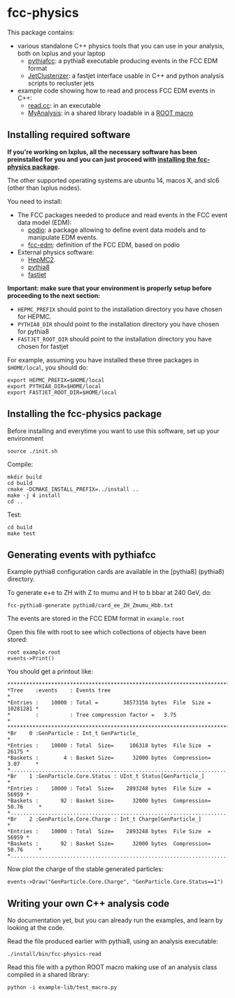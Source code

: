 fcc-physics
===========

This package contains:

- various standalone C++ physics tools that you can use in your analysis, both on lxplus and your laptop
  - [pythiafcc](pythia8/generate.cc): a pythia8 executable producing events in the FCC EDM format
  - [JetClusterizer](tools/JetClusterizer.h): a fastjet interface usable in C++ and python analysis scripts to recluster jets 
- example code showing how to read and process FCC EDM events in C++:
  - [read.cc](example/read.cc): in an executable
  - [MyAnalysis](example-lib/MyAnalysis.h): in a shared library loadable in a [ROOT macro](example-lib/test_macro.py)

## Installing required software 

**If you're working on lxplus, all the necessary software has been preinstalled for you and you can just proceed with [installing the fcc-physics package](#install_fcc).**

The other supported operating systems are ubuntu 14, macos X, and slc6 (other than lxplus nodes). 

You need to install: 

- The FCC packages needed to produce and read events in the FCC event data model (EDM):
  - [podio](https://github.com/HEP-FCC/podio.git): a package allowing to define event data models and to manipulate EDM events.
  - [fcc-edm](https://github.com/HEP-FCC/fcc-edm.git): definition of the FCC EDM, based on podio
- External physics software:
  - [HepMC2](http://lcgapp.cern.ch/project/simu/HepMC/download/HepMC-2.06.09.tar.gz).   
  - [pythia8](http://home.thep.lu.se/~torbjorn/pythia8/pythia8215.tgz) 
  - [fastjet](http://fastjet.fr/repo/fastjet-3.1.3.tar.gz)

**Important: make sure that your environment is properly setup before proceeding to the next section:**

  - `HEPMC_PREFIX` should point to the installation directory you have chosen for HEPMC.
  - `PYTHIA8_DIR` should point to the installation directory you have chosen for pythia8
  - `FASTJET_ROOT_DIR` should point to the installation directory you have chosen for fastjet
  
For example, assuming you have installed these three packages in `$HOME/local`, you should do:

    export HEPMC_PREFIX=$HOME/local
    export PYTHIA8_DIR=$HOME/local
    export FASTJET_ROOT_DIR=$HOME/local
    


## <a name="install_fcc"></a>Installing the fcc-physics package

Before installing and everytime you want to use this software, set up your environment

    source ./init.sh

Compile:

    mkdir build
    cd build
    cmake -DCMAKE_INSTALL_PREFIX=../install ..
    make -j 4 install
    cd ..

Test: 
	
    cd build
    make test

## Generating events with pythiafcc

Example pythia8 configuration cards are available in the [pythia8]
(pythia8) directory. 

To generate e+e to ZH with Z to mumu and H to b bbar at 240 GeV, do:

    fcc-pythia8-generate pythia8/card_ee_ZH_Zmumu_Hbb.txt
   
The events are stored in the FCC EDM format in `example.root`

Open this file with root to see which collections of objects have been stored: 

    root example.root
    events->Print()
    
You should get a printout like: 

	******************************************************************************
	*Tree    :events    : Events tree                                            *
	*Entries :    10000 : Total =        38573156 bytes  File  Size =   10281281 *
	*        :          : Tree compression factor =   3.75                       *
	******************************************************************************
	*Br    0 :GenParticle : Int_t GenParticle_                                   *
	*Entries :    10000 : Total  Size=     106318 bytes  File Size  =      26175 *
	*Baskets :        4 : Basket Size=      32000 bytes  Compression=   3.07     *
	*............................................................................*
	*Br    1 :GenParticle.Core.Status : UInt_t Status[GenParticle_]              *
	*Entries :    10000 : Total  Size=    2893248 bytes  File Size  =      56959 *
	*Baskets :       92 : Basket Size=      32000 bytes  Compression=  50.76     *
	*............................................................................*
	*Br    2 :GenParticle.Core.Charge : Int_t Charge[GenParticle_]               *
	*Entries :    10000 : Total  Size=    2893248 bytes  File Size  =      56959 *
	*Baskets :       92 : Basket Size=      32000 bytes  Compression=  50.76     *
	*............................................................................*

Now plot the charge of the stable generated particles: 

    events->Draw("GenParticle.Core.Charge", "GenParticle.Core.Status==1")
    

## Writing your own C++ analysis code

No documentation yet, but you can already run the examples, 
and learn by looking at the code.
    
Read the file produced earlier with pythia8, using an analysis executable:
    
    ./install/bin/fcc-physics-read    

Read this file with a python ROOT macro making use of an analysis class compiled in a shared library:

    python -i example-lib/test_macro.py 


    